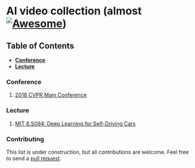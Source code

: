 # AI video collection (almost [![Awesome](https://cdn.rawgit.com/sindresorhus/awesome/d7305f38d29fed78fa85652e3a63e154dd8e8829/media/badge.svg)](https://github.com/sindresorhus/awesome))

## Table of Contents

* **[Conference](#confernece)**
* **[Lecture](#lecture)**

### Conference

1. [2018 CVPR Main Conference](https://www.youtube.com/watch?v=zVYY9HaEJnc&list=PL_bDvITUYucCIT8iNGW8zCXeY5_u6hg-y)


### Lecture

1. [MIT 6.S094: Deep Learning for Self-Driving Cars](https://selfdrivingcars.mit.edu/)


### Contributing

This list is under construction, but all contributions are welcome. Feel free to send a [pull request](https://github.com/jiayiliu/almost_awesome_ai_video_collection/pulls).

